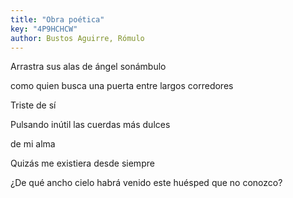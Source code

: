 ```yaml
---
title: "Obra poética"
key: "4P9HCHCW"
author: Bustos Aguirre, Rómulo
---
```

<div data-schema-version="8"><p>Arrastra sus alas de ángel sonámbulo</p> <p>como quien busca una puerta entre largos corredores</p> <p>Triste de sí</p> <p>Pulsando inútil las cuerdas más dulces</p> <p>de mi alma</p> <p>Quizás me existiera desde siempre</p> <p>¿De qué ancho cielo habrá venido este huésped que no conozco?</p> </div>